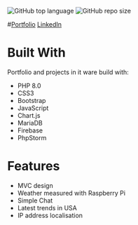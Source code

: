 ![GitHub top language](https://img.shields.io/github/languages/top/xederro/portfolio)
![GitHub repo size](https://img.shields.io/github/repo-size/xederro/portfolio)

#[Portfolio](https://dawid.j.pl/ "dawid.j.pl") [LinkedIn](https://www.linkedin.com/in/dawidjablonski/ "LinkedIn")

# Built With
Portfolio and projects in it ware build with:

   - PHP 8.0
   - CSS3
   - Bootstrap
   - JavaScript
   - Chart.js
   - MariaDB 
   - Firebase
   - PhpStorm

# Features

   - MVC design
   - Weather measured with Raspberry Pi
   - Simple Chat
   - Latest trends in USA
   - IP address localisation